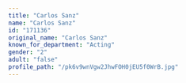 ```yaml
---
title: "Carlos Sanz"
name: "Carlos Sanz"
id: "171136"
original_name: "Carlos Sanz"
known_for_department: "Acting"
gender: "2"
adult: "false"
profile_path: "/pk6v9wnVgw2JhwFOH0jEU5f0WrB.jpg"
---
```

